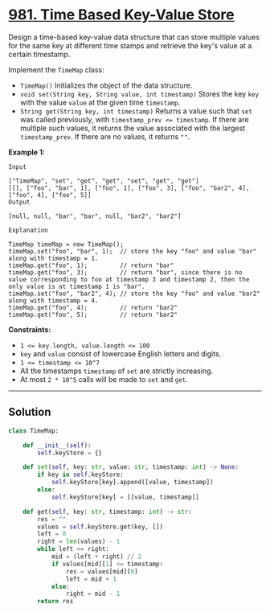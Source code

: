 # [981. Time Based Key-Value Store](https://leetcode.com/problems/time-based-key-value-store/description/)

Design a time-based key-value data structure that can store multiple values for the same key at different time stamps and retrieve the key's value at a certain timestamp.

Implement the <code>TimeMap</code> class:

- <code>TimeMap()</code> Initializes the object of the data structure.
- <code>void set(String key, String value, int timestamp)</code> Stores the key <code>key</code> with the value <code>value</code> at the given time <code>timestamp</code>.
- <code>String get(String key, int timestamp)</code> Returns a value such that <code>set</code> was called previously, with <code>timestamp_prev <= timestamp</code>. If there are multiple such values, it returns the value associated with the largest <code>timestamp_prev</code>. If there are no values, it returns <code>""</code>.

**Example 1:** 

```
Input

["TimeMap", "set", "get", "get", "set", "get", "get"]
[[], ["foo", "bar", 1], ["foo", 1], ["foo", 3], ["foo", "bar2", 4], ["foo", 4], ["foo", 5]]
Output

[null, null, "bar", "bar", null, "bar2", "bar2"]

Explanation

TimeMap timeMap = new TimeMap();
timeMap.set("foo", "bar", 1);  // store the key "foo" and value "bar" along with timestamp = 1.
timeMap.get("foo", 1);         // return "bar"
timeMap.get("foo", 3);         // return "bar", since there is no value corresponding to foo at timestamp 3 and timestamp 2, then the only value is at timestamp 1 is "bar".
timeMap.set("foo", "bar2", 4); // store the key "foo" and value "bar2" along with timestamp = 4.
timeMap.get("foo", 4);         // return "bar2"
timeMap.get("foo", 5);         // return "bar2"
```

**Constraints:** 

- <code>1 <= key.length, value.length <= 100</code>
- <code>key</code> and <code>value</code> consist of lowercase English letters and digits.
- <code>1 <= timestamp <= 10^7</code>
- All the timestamps <code>timestamp</code> of <code>set</code> are strictly increasing.
- At most <code>2 * 10^5</code> calls will be made to <code>set</code> and <code>get</code>.

---

## Solution

```python
class TimeMap:

    def __init__(self):
        self.keyStore = {}

    def set(self, key: str, value: str, timestamp: int) -> None:
        if key in self.keyStore:
            self.keyStore[key].append([value, timestamp])
        else:
            self.keyStore[key] = [[value, timestamp]]

    def get(self, key: str, timestamp: int) -> str:
        res = ""
        values = self.keyStore.get(key, [])
        left = 0
        right = len(values) - 1
        while left <= right:
            mid = (left + right) // 2
            if values[mid][1] <= timestamp:
                res = values[mid][0]
                left = mid + 1
            else:
                right = mid - 1
        return res
```